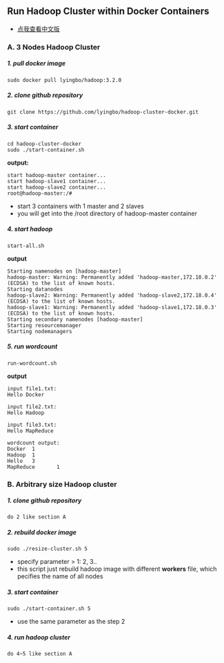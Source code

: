 ## Run Hadoop Cluster within Docker Containers


- [点我查看中文版](https://lyingbo.github.io/2019/08/13/%E5%9F%BA%E4%BA%8EDocker%E6%90%AD%E5%BB%BAHadoop%E9%9B%86%E7%BE%A4/)


### A. 3 Nodes Hadoop Cluster

##### 1. pull docker image
```
sudo docker pull lyingbo/hadoop:3.2.0
```

##### 2. clone github repository
```
git clone https://github.com/lyingbo/hadoop-cluster-docker.git
```

##### 3. start container
```
cd hadoop-cluster-docker
sudo ./start-container.sh
```

**output:**
```
start hadoop-master container...
start hadoop-slave1 container...
start hadoop-slave2 container...
root@hadoop-master:/# 
```
- start 3 containers with 1 master and 2 slaves
- you will get into the /root directory of hadoop-master container

##### 4. start hadoop
```
start-all.sh
```

**output**
```
Starting namenodes on [hadoop-master]
hadoop-master: Warning: Permanently added 'hadoop-master,172.18.0.2' (ECDSA) to the list of known hosts.
Starting datanodes
hadoop-slave2: Warning: Permanently added 'hadoop-slave2,172.18.0.4' (ECDSA) to the list of known hosts.
hadoop-slave1: Warning: Permanently added 'hadoop-slave1,172.18.0.3' (ECDSA) to the list of known hosts.
Starting secondary namenodes [hadoop-master]
Starting resourcemanager
Starting nodemanagers
```

##### 5. run wordcount
```
run-wordcount.sh
```

**output**
```
input file1.txt:
Hello Docker

input file2.txt:
Hello Hadoop

input file3.txt:
Hello MapReduce

wordcount output:
Docker  1
Hadoop  1
Hello   3
MapReduce       1
```

### B. Arbitrary size Hadoop cluster

##### 1. clone github repository
```
do 2 like section A
```

##### 2. rebuild docker image
```
sudo ./resize-cluster.sh 5
```
- specify parameter > 1: 2, 3..
- this script just rebuild hadoop image with different **workers** file, which pecifies the name of all nodes


##### 3. start container
```
sudo ./start-container.sh 5
```
- use the same parameter as the step 2

##### 4. run hadoop cluster 
```
do 4~5 like section A
```
